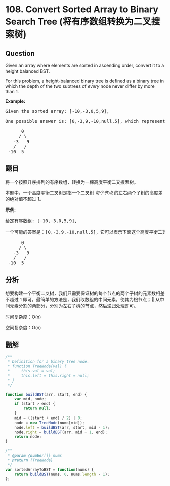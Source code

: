 # 108. Convert Sorted Array to Binary Search Tree (将有序数组转换为二叉搜索树)

## Question

Given an array where elements are sorted in ascending order, convert it to a height balanced BST.

For this problem, a height-balanced binary tree is defined as a binary tree in which the depth of the two subtrees of _every_ node never differ by more than 1.

**Example:**

<pre>Given the sorted array: [-10,-3,0,5,9],

One possible answer is: [0,-3,9,-10,null,5], which represents the following height balanced BST:

      0
     / \
   -3   9
   /   /
 -10  5
</pre>

## 题目

将一个按照升序排列的有序数组，转换为一棵高度平衡二叉搜索树。

本题中，一个高度平衡二叉树是指一个二叉树 _每个节点_ 的左右两个子树的高度差的绝对值不超过 1。

**示例:**

<pre>给定有序数组: [-10,-3,0,5,9],

一个可能的答案是：[0,-3,9,-10,null,5]，它可以表示下面这个高度平衡二叉搜索树：

      0
     / \
   -3   9
   /   /
 -10  5
</pre>

## 分析

想要构建一个平衡二叉树，我们只需要保证树的每个节点的两个子树的元素数相差不超过 1 即可。最简单的方法是，我们取数组的中间元素，使其为根节点； 从中间元素分割的两部分，分别为左右子树的节点，然后递归处理即可。

时间复杂度：O(n)

空间复杂度：O(n)

## 题解

```javascript
/**
 * Definition for a binary tree node.
 * function TreeNode(val) {
 *     this.val = val;
 *     this.left = this.right = null;
 * }
 */

function buildBST(arr, start, end) {
    var mid, node;
    if (start > end) {
        return null;
    }
    mid = ((start + end) / 2) | 0;
    node = new TreeNode(nums[mid]);
    node.left = buildBST(arr, start, mid - 1);
    node.right = buildBST(arr, mid + 1, end);
    return node;
}

/**
 * @param {number[]} nums
 * @return {TreeNode}
 */
var sortedArrayToBST = function(nums) {
    return buildBST(nums, 0, nums.length - 1);
};
```
